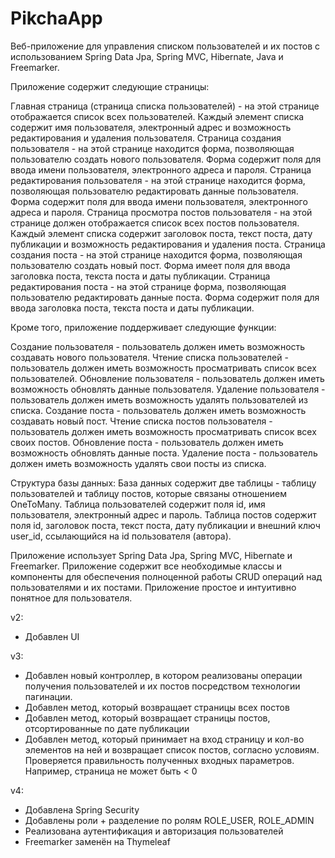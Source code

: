# PikchaApp

Веб-приложение для управления списком пользователей и их постов с использованием Spring Data Jpa, Spring MVC, Hibernate, Java и Freemarker.

Приложение содержит следующие страницы:

Главная страница (страница списка пользователей) - на этой странице отображается список всех пользователей. Каждый элемент списка содержит имя пользователя, электронный адрес и возможность редактирования и удаления пользователя.
Страница создания пользователя - на этой странице находится форма, позволяющая пользователю создать нового пользователя. Форма содержит поля для ввода имени пользователя, электронного адреса и пароля.
Страница редактирования пользователя - на этой странице находится форма, позволяющая пользователю редактировать данные пользователя. Форма содержит поля для ввода имени пользователя, электронного адреса и пароля.
Страница просмотра постов пользователя - на этой странице должен отображается список всех постов пользователя. Каждый элемент списка содержит заголовок поста, текст поста, дату публикации и возможность редактирования и удаления поста.
Страница создания поста - на этой странице находится форма, позволяющая пользователю создать новый пост. Форма имеет поля для ввода заголовка поста, текста поста и даты публикации.
Страница редактирования поста - на этой странице форма, позволяющая пользователю редактировать данные поста. Форма содержит поля для ввода заголовка поста, текста поста и даты публикации.

Кроме того, приложение поддерживает следующие функции:

Создание пользователя - пользователь должен иметь возможность создавать нового пользователя.
Чтение списка пользователей - пользователь должен иметь возможность просматривать список всех пользователей.
Обновление пользователя - пользователь должен иметь возможность обновлять данные пользователя.
Удаление пользователя - пользователь должен иметь возможность удалять пользователей из списка.
Создание поста - пользователь должен иметь возможность создавать новый пост.
Чтение списка постов пользователя - пользователь должен иметь возможность просматривать список всех своих постов.
Обновление поста - пользователь должен иметь возможность обновлять данные поста.
Удаление поста - пользователь должен иметь возможность удалять свои посты из списка.

Структура базы данных:
База данных содержит две таблицы - таблицу пользователей и таблицу постов, которые связаны отношением OneToMany. 
Таблица пользователей содержит поля id, имя пользователя, электронный адрес и пароль. 
Таблица постов содержит поля id, заголовок поста, текст поста, дату публикации и внешний ключ user_id, ссылающийся на id пользователя (автора).

Приложение использует Spring Data Jpa, Spring MVC, Hibernate и Freemarker.
Приложение содержит все необходимые классы и компоненты для обеспечения полноценной работы CRUD операций над пользователями и их постами.
Приложение простое и интуитивно понятное для пользователя.

v2:
- Добавлен UI

v3:
- Добавлен новый контроллер, в котором реализованы операции получения пользователей и их постов посредством технологии пагинации.
- Добавлен метод, который возвращает страницы всех постов
- Добавлен метод, который возвращает страницы постов, отсортированные по дате публикации
- Добавлен метод, который принимает на вход страницу и кол-во элементов на ней и возвращает список постов, согласно условиям. Проверяется правильность полученных входных параметров. Например, страница не может быть < 0 

v4:
- Добавлена Spring Security
- Добавлены роли + разделение по ролям ROLE_USER, ROLE_ADMIN
- Реализована аутентификация и авторизация пользователей
- Freemarker заменён на Thymeleaf